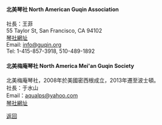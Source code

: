#### 北美琴社 North American Guqin Association
社長：王菲  
55 Taylor St, San Francisco, CA 94102  
[琴社網址](http://www.guqin.org/)  
Email: info@guqin.org  
Tel: 1-415-857-3918, 510-489-1892  


#### 北美梅庵琴社 North America Mei'an Guqin Society  
北美梅庵琴社，2008年於美國密西根成立，2013年遷至波士頓。  
社長：于水山  
Email：aqualps@yahoo.com  
[琴社網址](https://meianguqin.wordpress.com/)

[返回](index.md)


